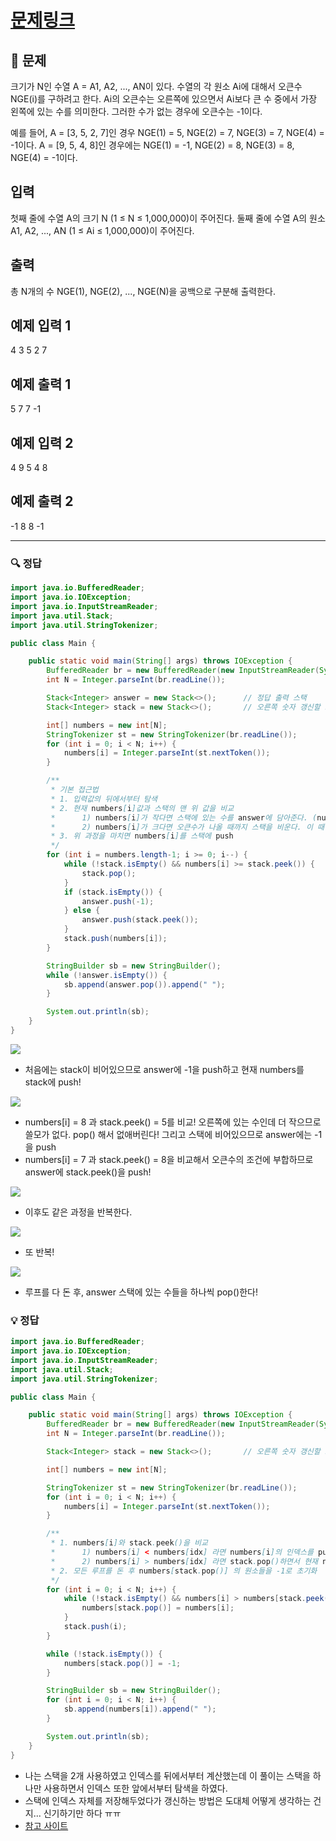# [문제링크](https://www.acmicpc.net/problem/17298)

## 📝 문제

크기가 N인 수열 A = A1, A2, ..., AN이 있다. 수열의 각 원소 Ai에 대해서 오큰수 NGE(i)를 구하려고 한다. Ai의 오큰수는 오른쪽에 있으면서 Ai보다 큰 수 중에서 가장 왼쪽에 있는 수를 의미한다. 그러한 수가 없는 경우에 오큰수는 -1이다.

예를 들어, A = [3, 5, 2, 7]인 경우 NGE(1) = 5, NGE(2) = 7, NGE(3) = 7, NGE(4) = -1이다. A = [9, 5, 4, 8]인 경우에는 NGE(1) = -1, NGE(2) = 8, NGE(3) = 8, NGE(4) = -1이다.

## 입력

첫째 줄에 수열 A의 크기 N (1 ≤ N ≤ 1,000,000)이 주어진다. 둘째 줄에 수열 A의 원소 A1, A2, ..., AN (1 ≤ Ai ≤ 1,000,000)이 주어진다.

## 출력

총 N개의 수 NGE(1), NGE(2), ..., NGE(N)을 공백으로 구분해 출력한다.

## 예제 입력 1

4
3 5 2 7

## 예제 출력 1 

5 7 7 -1

## 예제 입력 2

4
9 5 4 8

## 예제 출력 2 

-1 8 8 -1

---

### 🔍 정답

```java
import java.io.BufferedReader;
import java.io.IOException;
import java.io.InputStreamReader;
import java.util.Stack;
import java.util.StringTokenizer;

public class Main {

    public static void main(String[] args) throws IOException {
        BufferedReader br = new BufferedReader(new InputStreamReader(System.in));
        int N = Integer.parseInt(br.readLine());

        Stack<Integer> answer = new Stack<>();      // 정답 출력 스택
        Stack<Integer> stack = new Stack<>();       // 오른쪽 숫자 갱신할 스택

        int[] numbers = new int[N];
        StringTokenizer st = new StringTokenizer(br.readLine());
        for (int i = 0; i < N; i++) {
            numbers[i] = Integer.parseInt(st.nextToken());
        }

        /**
         * 기본 접근법
         * 1. 입력값의 뒤에서부터 탐색
         * 2. 현재 numbers[i]값과 스택의 맨 위 값을 비교
         *      1) numbers[i]가 작다면 스택에 있는 수를 answer에 담아준다. (numbers[i]의 오큰수)
         *      2) numbers[i]가 크다면 오큰수가 나올 때까지 스택을 비운다. 이 때 스택이 비도록 오큰수가 없다면 answer에 -1 push
         * 3. 위 과정을 마치면 numbers[i]를 스택에 push
         */
        for (int i = numbers.length-1; i >= 0; i--) {
            while (!stack.isEmpty() && numbers[i] >= stack.peek()) {
                stack.pop();
            }
            if (stack.isEmpty()) {
                answer.push(-1);
            } else {
                answer.push(stack.peek());
            }
            stack.push(numbers[i]);
        }

        StringBuilder sb = new StringBuilder();
        while (!answer.isEmpty()) {
            sb.append(answer.pop()).append(" ");
        }

        System.out.println(sb);
    }
}
```
![](https://img1.daumcdn.net/thumb/R1280x0/?scode=mtistory2&fname=https%3A%2F%2Fblog.kakaocdn.net%2Fdn%2FrWGj8%2Fbtr2D3gcD9T%2FQlOgralyPd7XKmW2uH1bz1%2Fimg.png)
- 처음에는 stack이 비어있으므로 answer에 -1을 push하고 현재 numbers를 stack에 push!

![](https://img1.daumcdn.net/thumb/R1280x0/?scode=mtistory2&fname=https%3A%2F%2Fblog.kakaocdn.net%2Fdn%2FbQBhNu%2Fbtr2D8BKR4B%2FpuNxE6K0jACJlDPmvCpib1%2Fimg.png)
- numbers[i] = 8 과 stack.peek() = 5를 비교! 오른쪽에 있는 수인데 더 작으므로 쓸모가 없다. pop() 해서 없애버린다! 그리고 스택에 비어있으므로 answer에는 -1을 push
- numbers[i] = 7 과 stack.peek() = 8을 비교해서 오큰수의 조건에 부합하므로 answer에 stack.peek()을 push!

![](https://img1.daumcdn.net/thumb/R1280x0/?scode=mtistory2&fname=https%3A%2F%2Fblog.kakaocdn.net%2Fdn%2F2lMmx%2Fbtr2voFWIDn%2FmcQr4HrKCqgKgjFVMvDcxK%2Fimg.png)
- 이후도 같은 과정을 반복한다.

![](https://img1.daumcdn.net/thumb/R1280x0/?scode=mtistory2&fname=https%3A%2F%2Fblog.kakaocdn.net%2Fdn%2FdmOnUn%2Fbtr2C7XEHmf%2Fkguyt2syy1P7OV47k1lwYK%2Fimg.png)
- 또 반복!

![](https://img1.daumcdn.net/thumb/R1280x0/?scode=mtistory2&fname=https%3A%2F%2Fblog.kakaocdn.net%2Fdn%2FSpSSd%2Fbtr2Gt6tX5j%2FF6chjrIwD4g5O0yNTTQoo0%2Fimg.png)
- 루프를 다 돈 후, answer 스택에 있는 수들을 하나씩 pop()한다!


### 💡 정답

```java
import java.io.BufferedReader;
import java.io.IOException;
import java.io.InputStreamReader;
import java.util.Stack;
import java.util.StringTokenizer;

public class Main {

    public static void main(String[] args) throws IOException {
        BufferedReader br = new BufferedReader(new InputStreamReader(System.in));
        int N = Integer.parseInt(br.readLine());

        Stack<Integer> stack = new Stack<>();       // 오른쪽 숫자 갱신할 스택

        int[] numbers = new int[N];

        StringTokenizer st = new StringTokenizer(br.readLine());
        for (int i = 0; i < N; i++) {
            numbers[i] = Integer.parseInt(st.nextToken());
        }

        /**
         * 1. numbers[i]와 stack.peek()을 비교
         *      1) numbers[i] < numbers[idx] 라면 numbers[i]의 인덱스를 push
         *      2) numbers[i] > numbers[idx] 라면 stack.pop()하면서 현재 numbers[i]로 numbers[stack.pop()]을 초기화
         * 2. 모든 루프를 돈 후 numbers[stack.pop()] 의 원소들을 -1로 초기화
         */
        for (int i = 0; i < N; i++) {
            while (!stack.isEmpty() && numbers[i] > numbers[stack.peek()]) {
                numbers[stack.pop()] = numbers[i];
            }
            stack.push(i);
        }

        while (!stack.isEmpty()) {
            numbers[stack.pop()] = -1;
        }

        StringBuilder sb = new StringBuilder();
        for (int i = 0; i < N; i++) {
            sb.append(numbers[i]).append(" ");
        }

        System.out.println(sb);
    }
}
```
- 나는 스택을 2개 사용하였고 인덱스를 뒤에서부터 계산했는데 이 풀이는 스택을 하나만 사용하면서 인덱스 또한 앞에서부터 탐색을 하였다.
- 스택에 인덱스 자체를 저장해두었다가 갱신하는 방법은 도대체 어떻게 생각하는 건지... 신기하기만 하다 ㅠㅠ
- [참고 사이트](https://st-lab.tistory.com/196)